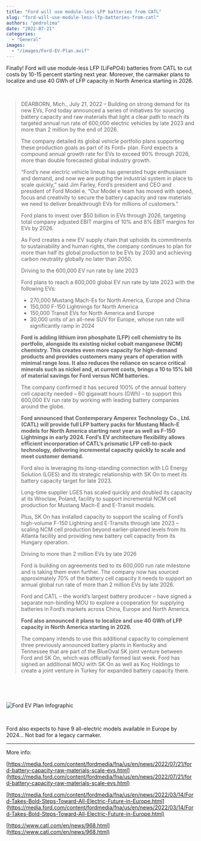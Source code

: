 ```yaml
---
title: "Ford will use module-less LFP batteries from CATL"
slug: "ford-will-use-module-less-lfp-batteries-from-catl"
authors: "pedrolima"
date: "2022-07-21"
categories:
  - "General"
images:
  - "/images/Ford-EV-Plan.avif"
---
```


Finally! Ford will use module-less LFP (LiFePO4) batteries from CATL to cut costs by 10-15 percent starting next year. Moreover, the carmaker plans to localize and use 40 GWh of LFP capacity in North America starting in 2026.

 

> DEARBORN, Mich., July 21, 2022 – Building on strong demand for its new EVs, Ford today announced a series of initiatives for sourcing battery capacity and raw materials that light a clear path to reach its targeted annual run rate of 600,000 electric vehicles by late 2023 and more than 2 million by the end of 2026.
> 
> The company detailed its global vehicle portfolio plans supporting these production goals as part of its Ford+ plan. Ford expects a compound annual growth rate for EVs to exceed 90% through 2026, more than double forecasted global industry growth.
> 
> “Ford’s new electric vehicle lineup has generated huge enthusiasm and demand, and now we are putting the industrial system in place to scale quickly,” said Jim Farley, Ford’s president and CEO and president of Ford Model e. “Our Model e team has moved with speed, focus and creativity to secure the battery capacity and raw materials we need to deliver breakthrough EVs for millions of customers.”
> 
> Ford plans to invest over $50 billion in EVs through 2026, targeting total company adjusted EBIT margins of 10% and 8% EBIT margins for EVs by 2026.
> 
> As Ford creates a new EV supply chain that upholds its commitments to sustainability and human rights, the company continues to plan for more than half its global production to be EVs by 2030 and achieving carbon neutrality globally no later than 2050.
> 
> Driving to the 600,000 EV run rate by late 2023
> 
> Ford plans to reach a 600,000 global EV run rate by late 2023 with the following EVs:
> 
> - 270,000 Mustang Mach-Es for North America, Europe and China
> - 150,000 F-150 Lightnings for North America
> - 150,000 Transit EVs for North America and Europe
> - 30,000 units of an all-new SUV for Europe, whose run rate will significantly ramp in 2024
> 
> **Ford is adding lithium iron phosphate (LFP) cell chemistry to its portfolio, alongside its existing nickel cobalt manganese (NCM) chemistry. This creates even more capacity for high-demand products and provides customers many years of operation with minimal range loss. It also reduces the reliance on scarce critical minerals such as nickel and, at current costs, brings a 10 to 15% bill of material savings for Ford versus NCM batteries.**
> 
> The company confirmed it has secured 100% of the annual battery cell capacity needed – 60 gigawatt hours (GWh) – to support this 600,000 EV run rate by working with leading battery companies around the globe.
> 
> **Ford announced that Contemporary Amperex Technology Co., Ltd. (CATL) will provide full LFP battery packs for Mustang Mach-E models for North America starting next year as well as F-150 Lightnings in early 2024. Ford’s EV architecture flexibility allows efficient incorporation of CATL’s prismatic LFP cell-to-pack technology, delivering incremental capacity quickly to scale and meet customer demand.**
> 
> Ford also is leveraging its long-standing connection with LG Energy Solution (LGES) and its strategic relationship with SK On to meet its battery capacity target for late 2023.
> 
> Long-time supplier LGES has scaled quickly and doubled its capacity at its Wroclaw, Poland, facility to support incremental NCM cell production for Mustang Mach-E and E-Transit models.
> 
> Plus, SK On has installed capacity to support the scaling of Ford’s high-volume F-150 Lightning and E-Transits through late 2023 – scaling NCM cell production beyond earlier-planned levels from its Atlanta facility and providing new battery cell capacity from its Hungary operation.
> 
> Driving to more than 2 million EVs by late 2026
> 
> Ford is building on agreements tied to its 600,000 run rate milestone and is taking them even further. The company now has sourced approximately 70% of the battery cell capacity it needs to support an annual global run rate of more than 2 million EVs by late 2026.
> 
> Ford and CATL – the world’s largest battery producer – have signed a separate non-binding MOU to explore a cooperation for supplying batteries in Ford’s markets across China, Europe and North America.
> 
> **Ford also announced it plans to localize and use 40 GWh of LFP capacity in North America starting in 2026.**
> 
> The company intends to use this additional capacity to complement three previously announced battery plants in Kentucky and Tennessee that are part of the BlueOval SK joint venture between Ford and SK On, which was officially formed last week. Ford has signed an additional MOU with SK On as well as Koç Holdings to create a joint venture in Turkey for expanded battery capacity there.

 

 

![Ford EV Plan Infographic](images/Ford-EV-Plan-Infographic.avif)

 

Ford also expects to have 9 all-electric models available in Europe by 2024... Not bad for a legacy carmaker.

---

More info:

[https://media.ford.com/content/fordmedia/fna/us/en/news/2022/07/21/ford-battery-capacity-raw-materials-scale-evs.html](https://media.ford.com/content/fordmedia/fna/us/en/news/2022/07/21/ford-battery-capacity-raw-materials-scale-evs.html)

[https://media.ford.com/content/fordmedia/fna/us/en/news/2022/03/14/Ford-Takes-Bold-Steps-Toward-All-Electric-Future-in-Europe.html](https://media.ford.com/content/fordmedia/fna/us/en/news/2022/03/14/Ford-Takes-Bold-Steps-Toward-All-Electric-Future-in-Europe.html)

[https://www.catl.com/en/news/968.html](https://www.catl.com/en/news/968.html)
